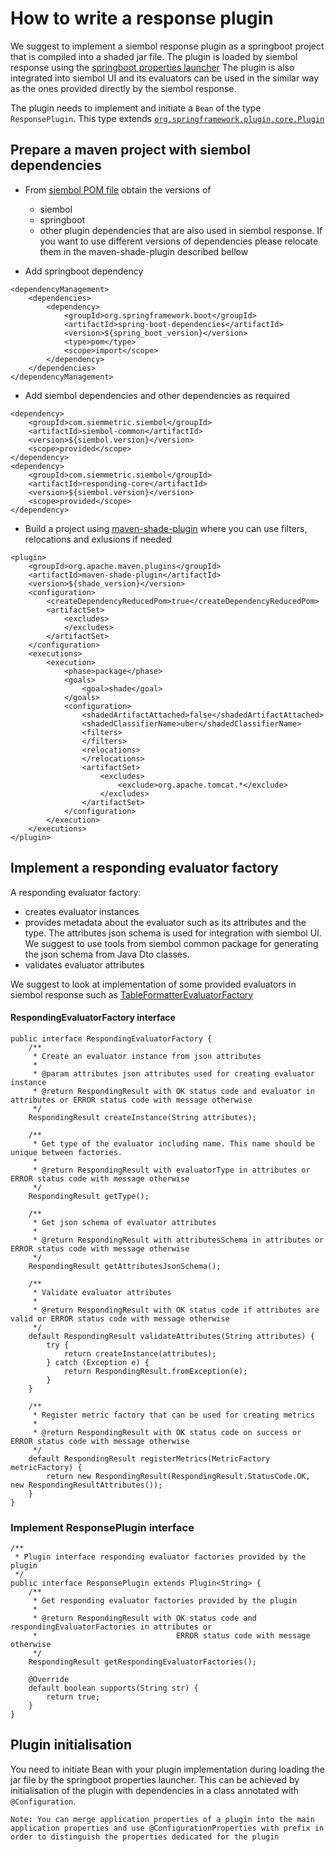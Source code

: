 # How to write a response plugin
 We suggest to implement a siembol response plugin as a springboot project that is compiled into a shaded jar file. The plugin is loaded by siembol response using the [springboot properties launcher](https://docs.spring.io/spring-boot/docs/current/reference/html/appendix-executable-jar-format.html) The plugin is also integrated into siembol UI and its evaluators can be used in the similar way as the ones provided directly by the siembol response. 
 
 The plugin needs to implement and initiate a `Bean` of the type `ResponsePlugin`. This type extends [`org.springframework.plugin.core.Plugin`](https://github.com/spring-projects/spring-plugin)
## Prepare a maven project with siembol dependencies
- From [siembol POM file](/pom.xml) obtain the versions of
    - siembol
    - springboot
    - other plugin dependencies that are also used in siembol response. If you want to use different versions of dependencies please relocate them in the maven-shade-plugin described bellow

- Add springboot dependency
```
<dependencyManagement>
    <dependencies>
        <dependency>
            <groupId>org.springframework.boot</groupId>
            <artifactId>spring-boot-dependencies</artifactId>
            <version>${spring_boot_version}</version>
            <type>pom</type>
            <scope>import</scope>
        </dependency>
    </dependencies>
</dependencyManagement>
```
- Add siembol dependencies and other dependencies as required
```
<dependency>
    <groupId>com.siemmetric.siembol</groupId>
    <artifactId>siembol-common</artifactId>
    <version>${siembol.version}</version>
    <scope>provided</scope>
</dependency>
<dependency>
    <groupId>com.siemmetric.siembol</groupId>
    <artifactId>responding-core</artifactId>
    <version>${siembol.version}</version>
    <scope>provided</scope>
</dependency>
```
- Build a project using [maven-shade-plugin](https://maven.apache.org/plugins/maven-shade-plugin/) where you can use filters, relocations and exlusions if needed
```
<plugin>
    <groupId>org.apache.maven.plugins</groupId>
    <artifactId>maven-shade-plugin</artifactId>
    <version>${shade_version}</version>
    <configuration>
        <createDependencyReducedPom>true</createDependencyReducedPom>
        <artifactSet>
            <excludes>
            </excludes>
        </artifactSet>
    </configuration>
    <executions>
        <execution>
            <phase>package</phase>
            <goals>
                <goal>shade</goal>
            </goals>
            <configuration>
                <shadedArtifactAttached>false</shadedArtifactAttached>
                <shadedClassifierName>uber</shadedClassifierName>
                <filters>
                </filters>
                <relocations>
                </relocations>
                <artifactSet>
                    <excludes>
                        <exclude>org.apache.tomcat.*</exclude>
                    </excludes>
                </artifactSet>
            </configuration>
        </execution>
    </executions>
</plugin>
```

## Implement a responding evaluator factory
A responding evaluator factory:
- creates evaluator instances
- provides metadata about the evaluator such as its attributes and the type. The attributes json schema is used for integration with siembol UI. We suggest to use tools from siembol common package for generating the json schema from Java Dto classes.
- validates evaluator attributes

We suggest to look at implementation of some provided evaluators in siembol response such as [TableFormatterEvaluatorFactory](/responding/responding-core/src/main/java/com/siemmetric/siembol/response/evaluators/markdowntable/TableFormatterEvaluatorFactory.java)

#### RespondingEvaluatorFactory interface
```
public interface RespondingEvaluatorFactory {
    /**
     * Create an evaluator instance from json attributes
     *
     * @param attributes json attributes used for creating evaluator instance
     * @return RespondingResult with OK status code and evaluator in attributes or ERROR status code with message otherwise
     */
    RespondingResult createInstance(String attributes);

    /**
     * Get type of the evaluator including name. This name should be unique between factories.
     *
     * @return RespondingResult with evaluatorType in attributes or ERROR status code with message otherwise
     */
    RespondingResult getType();

    /**
     * Get json schema of evaluator attributes
     *
     * @return RespondingResult with attributesSchema in attributes or ERROR status code with message otherwise
     */
    RespondingResult getAttributesJsonSchema();

    /**
     * Validate evaluator attributes
     *
     * @return RespondingResult with OK status code if attributes are valid or ERROR status code with message otherwise
     */
    default RespondingResult validateAttributes(String attributes) {
        try {
            return createInstance(attributes);
        } catch (Exception e) {
            return RespondingResult.fromException(e);
        }
    }

    /**
     * Register metric factory that can be used for creating metrics
     *
     * @return RespondingResult with OK status code on success or ERROR status code with message otherwise
     */
    default RespondingResult registerMetrics(MetricFactory metricFactory) {
        return new RespondingResult(RespondingResult.StatusCode.OK, new RespondingResultAttributes());
    }
}
```

### Implement ResponsePlugin interface
```
/**
 * Plugin interface responding evaluator factories provided by the plugin
 */
public interface ResponsePlugin extends Plugin<String> {
    /**
     * Get responding evaluator factories provided by the plugin
     *
     * @return RespondingResult with OK status code and respondingEvaluatorFactories in attributes or
     *                               ERROR status code with message otherwise
     */
    RespondingResult getRespondingEvaluatorFactories();

    @Override
    default boolean supports(String str) {
        return true;
    }
}
```

## Plugin initialisation
You need to initiate Bean with your plugin implementation during loading the jar file by the springboot properties launcher. This can be achieved by initialisation of the plugin with dependencies in a class annotated with `@Configuration`.

```
Note: You can merge application properties of a plugin into the main application properties and use @ConfigurationProperties with prefix in order to distinguish the properties dedicated for the plugin
```